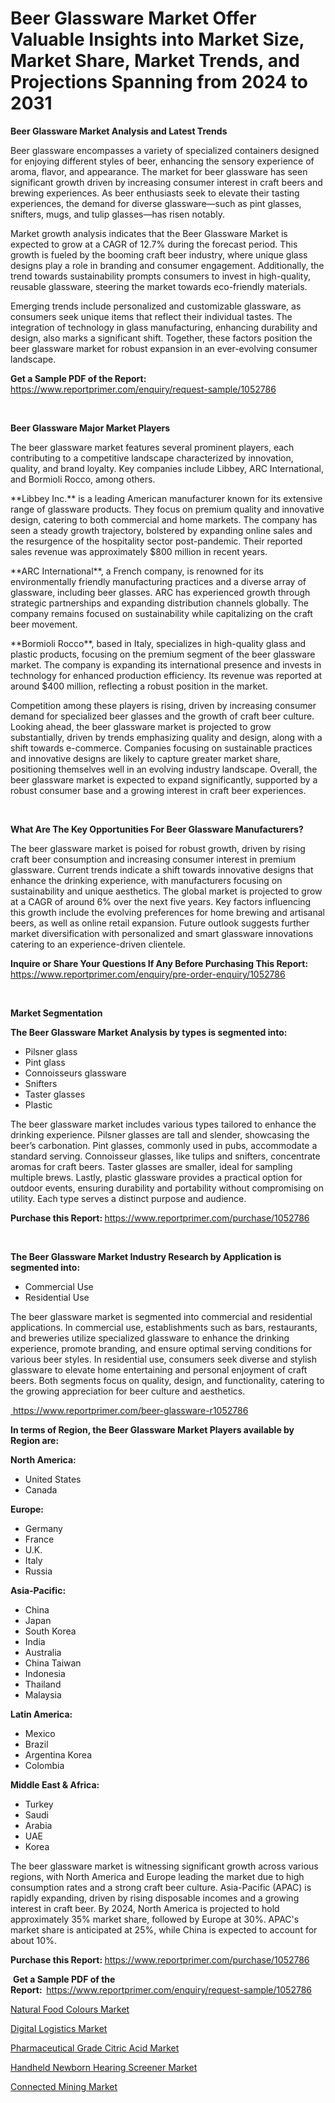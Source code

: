 <p><h1>Beer Glassware Market Offer Valuable Insights into Market Size, Market Share, Market Trends, and Projections Spanning from 2024 to 2031</h1></p><p><strong>Beer Glassware Market Analysis and Latest Trends</strong></p>
<p><p>Beer glassware encompasses a variety of specialized containers designed for enjoying different styles of beer, enhancing the sensory experience of aroma, flavor, and appearance. The market for beer glassware has seen significant growth driven by increasing consumer interest in craft beers and brewing experiences. As beer enthusiasts seek to elevate their tasting experiences, the demand for diverse glassware—such as pint glasses, snifters, mugs, and tulip glasses—has risen notably.</p><p>Market growth analysis indicates that the Beer Glassware Market is expected to grow at a CAGR of 12.7% during the forecast period. This growth is fueled by the booming craft beer industry, where unique glass designs play a role in branding and consumer engagement. Additionally, the trend towards sustainability prompts consumers to invest in high-quality, reusable glassware, steering the market towards eco-friendly materials.</p><p>Emerging trends include personalized and customizable glassware, as consumers seek unique items that reflect their individual tastes. The integration of technology in glass manufacturing, enhancing durability and design, also marks a significant shift. Together, these factors position the beer glassware market for robust expansion in an ever-evolving consumer landscape.</p></p>
<p><strong>Get a Sample PDF of the Report:&nbsp;</strong> <a href="https://www.reportprimer.com/enquiry/request-sample/1052786">https://www.reportprimer.com/enquiry/request-sample/1052786</a></p>
<p>&nbsp;</p>
<p><strong>Beer Glassware Major Market Players</strong></p>
<p><p>The beer glassware market features several prominent players, each contributing to a competitive landscape characterized by innovation, quality, and brand loyalty. Key companies include Libbey, ARC International, and Bormioli Rocco, among others.</p><p>**Libbey Inc.** is a leading American manufacturer known for its extensive range of glassware products. They focus on premium quality and innovative design, catering to both commercial and home markets. The company has seen a steady growth trajectory, bolstered by expanding online sales and the resurgence of the hospitality sector post-pandemic. Their reported sales revenue was approximately $800 million in recent years.</p><p>**ARC International**, a French company, is renowned for its environmentally friendly manufacturing practices and a diverse array of glassware, including beer glasses. ARC has experienced growth through strategic partnerships and expanding distribution channels globally. The company remains focused on sustainability while capitalizing on the craft beer movement.</p><p>**Bormioli Rocco**, based in Italy, specializes in high-quality glass and plastic products, focusing on the premium segment of the beer glassware market. The company is expanding its international presence and invests in technology for enhanced production efficiency. Its revenue was reported at around $400 million, reflecting a robust position in the market.</p><p>Competition among these players is rising, driven by increasing consumer demand for specialized beer glasses and the growth of craft beer culture. Looking ahead, the beer glassware market is projected to grow substantially, driven by trends emphasizing quality and design, along with a shift towards e-commerce. Companies focusing on sustainable practices and innovative designs are likely to capture greater market share, positioning themselves well in an evolving industry landscape. Overall, the beer glassware market is expected to expand significantly, supported by a robust consumer base and a growing interest in craft beer experiences.</p></p>
<p>&nbsp;</p>
<p><strong>What Are The Key Opportunities For Beer Glassware Manufacturers?</strong></p>
<p><p>The beer glassware market is poised for robust growth, driven by rising craft beer consumption and increasing consumer interest in premium glassware. Current trends indicate a shift towards innovative designs that enhance the drinking experience, with manufacturers focusing on sustainability and unique aesthetics. The global market is projected to grow at a CAGR of around 6% over the next five years. Key factors influencing this growth include the evolving preferences for home brewing and artisanal beers, as well as online retail expansion. Future outlook suggests further market diversification with personalized and smart glassware innovations catering to an experience-driven clientele.</p></p>
<p><strong>Inquire or Share Your Questions If Any Before Purchasing This Report:</strong> <a href="https://www.reportprimer.com/enquiry/pre-order-enquiry/1052786">https://www.reportprimer.com/enquiry/pre-order-enquiry/1052786</a></p>
<p>&nbsp;</p>
<p><strong>Market Segmentation</strong></p>
<p><strong>The Beer Glassware Market Analysis by types is segmented into:</strong></p>
<p><ul><li>Pilsner glass</li><li>Pint glass</li><li>Connoisseurs glassware</li><li>Snifters</li><li>Taster glasses</li><li>Plastic</li></ul></p>
<p><p>The beer glassware market includes various types tailored to enhance the drinking experience. Pilsner glasses are tall and slender, showcasing the beer’s carbonation. Pint glasses, commonly used in pubs, accommodate a standard serving. Connoisseur glasses, like tulips and snifters, concentrate aromas for craft beers. Taster glasses are smaller, ideal for sampling multiple brews. Lastly, plastic glassware provides a practical option for outdoor events, ensuring durability and portability without compromising on utility. Each type serves a distinct purpose and audience.</p></p>
<p><strong>Purchase this Report:&nbsp;</strong><a href="https://www.reportprimer.com/purchase/1052786">https://www.reportprimer.com/purchase/1052786</a></p>
<p>&nbsp;</p>
<p><strong>The Beer Glassware Market Industry Research by Application is segmented into:</strong></p>
<p><ul><li>Commercial Use</li><li>Residential Use</li></ul></p>
<p><p>The beer glassware market is segmented into commercial and residential applications. In commercial use, establishments such as bars, restaurants, and breweries utilize specialized glassware to enhance the drinking experience, promote branding, and ensure optimal serving conditions for various beer styles. In residential use, consumers seek diverse and stylish glassware to elevate home entertaining and personal enjoyment of craft beers. Both segments focus on quality, design, and functionality, catering to the growing appreciation for beer culture and aesthetics.</p></p>
<p><a href="https://www.reportprimer.com/beer-glassware-r1052786">&nbsp;https://www.reportprimer.com/beer-glassware-r1052786</a></p>
<p><strong>In terms of Region, the Beer Glassware Market Players available by Region are:</strong></p>
<p>
    <p> <strong> North America: </strong>
        <ul>
            <li>United States</li>
            <li>Canada</li>
        </ul>
        </p> 
    <p> <strong> Europe: </strong>
        <ul>
            <li>Germany</li>
            <li>France</li>
            <li>U.K.</li>
            <li>Italy</li>
            <li>Russia</li>
        </ul>
        </p> 
    <p> <strong> Asia-Pacific: </strong>
        <ul>
            <li>China</li>
            <li>Japan</li>
            <li>South Korea</li>
            <li>India</li>
            <li>Australia</li>
            <li>China Taiwan</li>
            <li>Indonesia</li>
            <li>Thailand</li>
            <li>Malaysia</li>
        </ul>
        </p> 
    <p> <strong> Latin America: </strong>
        <ul>
            <li>Mexico</li>
            <li>Brazil</li>
            <li>Argentina Korea</li>
            <li>Colombia</li>
        </ul>
        </p> 
    <p> <strong> Middle East & Africa: </strong>
        <ul>
            <li>Turkey</li>
            <li>Saudi</li>
            <li>Arabia</li>
            <li>UAE</li>
            <li>Korea</li>
        </ul>
    </p>
    </p>
<p><p>The beer glassware market is witnessing significant growth across various regions, with North America and Europe leading the market due to high consumption rates and a strong craft beer culture. Asia-Pacific (APAC) is rapidly expanding, driven by rising disposable incomes and a growing interest in craft beer. By 2024, North America is projected to hold approximately 35% market share, followed by Europe at 30%. APAC's market share is anticipated at 25%, while China is expected to account for about 10%.</p></p>
<p><strong>Purchase this Report: </strong><a href="https://www.reportprimer.com/purchase/1052786">https://www.reportprimer.com/purchase/1052786</a></p>
<p>&nbsp;<strong>Get a Sample PDF of the Report:&nbsp;&nbsp;</strong><a href="https://www.reportprimer.com/enquiry/request-sample/1052786">https://www.reportprimer.com/enquiry/request-sample/1052786</a></p>
<p><strong></strong></p>
<p><p><a href="https://medium.com/@jennaduke56/natural-food-colours-market-indicators-market-size-regional-breakdown-market-player-analysis-db7ca16d795a?postPublishedType=repub">Natural Food Colours Market</a></p><p><a href="https://www.linkedin.com/pulse/what-current-future-prospects-digital-logistics-market-pjowe">Digital Logistics Market</a></p><p><a href="https://issuu.com/reportprime-2/docs/pharmaceutical-grade-citric-acid-ma_aca45e4c29417b">Pharmaceutical Grade Citric Acid Market</a></p><p><a href="https://issuu.com/reportprime-2/docs/handheld-newborn-hearing-screener-m_1bc6bb9051f444">Handheld Newborn Hearing Screener Market</a></p><p><a href="https://www.linkedin.com/pulse/connected-mining-market-research-report-forecast-growth-v8uce">Connected Mining Market</a></p></p>